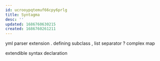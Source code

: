 ```yaml
---
id: ucrooypqtemuf66cpy6prlg
title: Syntagma
desc: ''
updated: 1686760630215
created: 1686760261211
---
```


yml parser extension
. defining subclass
, list separator
? complex map

extendible syntax declaration

